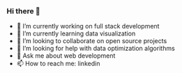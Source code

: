 ### Hi there 👋


- 🔭 I’m currently working on full stack development
- 🌱 I’m currently learning data visualization
- 👯 I’m looking to collaborate on open source projects
- 🤔 I’m looking for help with data optimization algorithms
- 💬 Ask me about web development
- 📫 How to reach me: linkedin


